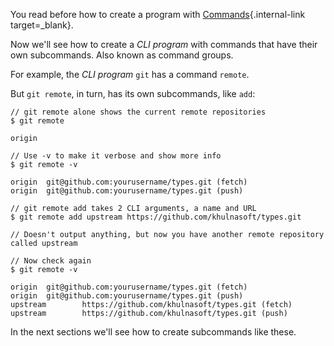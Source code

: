 You read before how to create a program with [Commands](../commands/index.md){.internal-link target=_blank}.

Now we'll see how to create a *CLI program* with commands that have their own subcommands. Also known as command groups.

For example, the *CLI program* `git` has a command `remote`.

But `git remote`, in turn, has its own subcommands, like `add`:

<div class="termy">

```console
// git remote alone shows the current remote repositories
$ git remote

origin

// Use -v to make it verbose and show more info
$ git remote -v

origin  git@github.com:yourusername/types.git (fetch)
origin  git@github.com:yourusername/types.git (push)

// git remote add takes 2 CLI arguments, a name and URL
$ git remote add upstream https://github.com/khulnasoft/types.git

// Doesn't output anything, but now you have another remote repository called upstream

// Now check again
$ git remote -v

origin  git@github.com:yourusername/types.git (fetch)
origin  git@github.com:yourusername/types.git (push)
upstream        https://github.com/khulnasoft/types.git (fetch)
upstream        https://github.com/khulnasoft/types.git (push)
```

</div>

In the next sections we'll see how to create subcommands like these.
